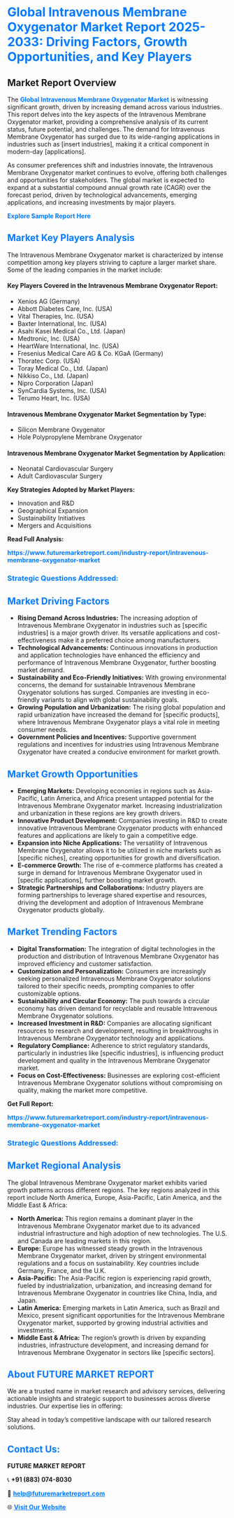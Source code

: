 <h1 style="color: #007BFF;">Global Intravenous Membrane Oxygenator Market Report 2025-2033: Driving Factors, Growth Opportunities, and Key Players</h1>

<section id="overview">
<h2>Market Report Overview</h2>
<p>The <a href="https://www.futuremarketreport.com/industry-report/intravenous-membrane-oxygenator-market" style="color: #007BFF; text-decoration: none;"><strong>Global Intravenous Membrane Oxygenator Market</strong></a> is witnessing significant growth, driven by increasing demand across various industries. This report delves into the key aspects of the Intravenous Membrane Oxygenator market, providing a comprehensive analysis of its current status, future potential, and challenges. The demand for Intravenous Membrane Oxygenator has surged due to its wide-ranging applications in industries such as [insert industries], making it a critical component in modern-day [applications].</p>
<p>As consumer preferences shift and industries innovate, the Intravenous Membrane Oxygenator market continues to evolve, offering both challenges and opportunities for stakeholders. The global market is expected to expand at a substantial compound annual growth rate (CAGR) over the forecast period, driven by technological advancements, emerging applications, and increasing investments by major players.</p>
</section>

<section id="overview">
<p><a href="https://www.futuremarketreport.com/request-sample/reportId=88982" style="color: #007BFF; text-decoration: none;"><strong>Explore Sample Report Here</strong></a></p>
</section>

<section id="key-players">
<h2 style="color: #007BFF;">Market Key Players Analysis</h2>
<p>The Intravenous Membrane Oxygenator market is characterized by intense competition among key players striving to capture a larger market share. Some of the leading companies in the market include:</p>
<h4>Key Players Covered in the Intravenous Membrane Oxygenator Report:</h4>
<ul><li>Xenios AG (Germany)</li><li>Abbott Diabetes Care, Inc. (USA)</li><li>Vital Therapies, Inc. (USA)</li><li>Baxter International, Inc. (USA)</li><li>Asahi Kasei Medical Co., Ltd. (Japan)</li><li>Medtronic, Inc. (USA)</li><li>HeartWare International, Inc. (USA)</li><li>Fresenius Medical Care AG &amp; Co. KGaA (Germany)</li><li>Thoratec Corp. (USA)</li><li>Toray Medical Co., Ltd. (Japan)</li><li>Nikkiso Co., Ltd. (Japan)</li><li>Nipro Corporation (Japan)</li><li>SynCardia Systems, Inc. (USA)</li><li>Terumo Heart, Inc. (USA)</li></ul>
<h4>Intravenous Membrane Oxygenator Market Segmentation by Type:</h4>
<ul><li>Silicon Membrane Oxygenator</li><li>Hole Polypropylene Membrane Oxygenator</li></ul>

<h4>Intravenous Membrane Oxygenator Market Segmentation by Application:</h4>
<ul><li>Neonatal Cardiovascular Surgery</li><li>Adult Cardiovascular Surgery</li></ul>
<p><strong>Key Strategies Adopted by Market Players:</strong></p>
<ul>
<li>Innovation and R&D</li>
<li>Geographical Expansion</li>
<li>Sustainability Initiatives</li>
<li>Mergers and Acquisitions</li>
</ul>
</section>

<section>
<p><strong>Read Full Analysis: </strong></p><a href="https://www.futuremarketreport.com/industry-report/intravenous-membrane-oxygenator-market" style="color: #007BFF; text-decoration: none;"><strong>https://www.futuremarketreport.com/industry-report/intravenous-membrane-oxygenator-market</strong></a>
<h3 style="color: #007BFF;">Strategic Questions Addressed:</h3>
</section>

<section id="driving-factors">
<h2 style="color: #007BFF;">Market Driving Factors</h2>
<ul>
<li><strong>Rising Demand Across Industries:</strong> The increasing adoption of Intravenous Membrane Oxygenator in industries such as [specific industries] is a major growth driver. Its versatile applications and cost-effectiveness make it a preferred choice among manufacturers.</li>
<li><strong>Technological Advancements:</strong> Continuous innovations in production and application technologies have enhanced the efficiency and performance of Intravenous Membrane Oxygenator, further boosting market demand.</li>
<li><strong>Sustainability and Eco-Friendly Initiatives:</strong> With growing environmental concerns, the demand for sustainable Intravenous Membrane Oxygenator solutions has surged. Companies are investing in eco-friendly variants to align with global sustainability goals.</li>
<li><strong>Growing Population and Urbanization:</strong> The rising global population and rapid urbanization have increased the demand for [specific products], where Intravenous Membrane Oxygenator plays a vital role in meeting consumer needs.</li>
<li><strong>Government Policies and Incentives:</strong> Supportive government regulations and incentives for industries using Intravenous Membrane Oxygenator have created a conducive environment for market growth.</li>
</ul>
</section>

<section id="growth-opportunities">
<h2 style="color: #007BFF;">Market Growth Opportunities</h2>
<ul>
<li><strong>Emerging Markets:</strong> Developing economies in regions such as Asia-Pacific, Latin America, and Africa present untapped potential for the Intravenous Membrane Oxygenator market. Increasing industrialization and urbanization in these regions are key growth drivers.</li>
<li><strong>Innovative Product Development:</strong> Companies investing in R&D to create innovative Intravenous Membrane Oxygenator products with enhanced features and applications are likely to gain a competitive edge.</li>
<li><strong>Expansion into Niche Applications:</strong> The versatility of Intravenous Membrane Oxygenator allows it to be utilized in niche markets such as [specific niches], creating opportunities for growth and diversification.</li>
<li><strong>E-commerce Growth:</strong> The rise of e-commerce platforms has created a surge in demand for Intravenous Membrane Oxygenator used in [specific applications], further boosting market growth.</li>
<li><strong>Strategic Partnerships and Collaborations:</strong> Industry players are forming partnerships to leverage shared expertise and resources, driving the development and adoption of Intravenous Membrane Oxygenator products globally.</li>
</ul>
</section>

<section id="trending-factors">
<h2 style="color: #007BFF;">Market Trending Factors</h2>
<ul>
<li><strong>Digital Transformation:</strong> The integration of digital technologies in the production and distribution of Intravenous Membrane Oxygenator has improved efficiency and customer satisfaction.</li>
<li><strong>Customization and Personalization:</strong> Consumers are increasingly seeking personalized Intravenous Membrane Oxygenator solutions tailored to their specific needs, prompting companies to offer customizable options.</li>
<li><strong>Sustainability and Circular Economy:</strong> The push towards a circular economy has driven demand for recyclable and reusable Intravenous Membrane Oxygenator solutions.</li>
<li><strong>Increased Investment in R&D:</strong> Companies are allocating significant resources to research and development, resulting in breakthroughs in Intravenous Membrane Oxygenator technology and applications.</li>
<li><strong>Regulatory Compliance:</strong> Adherence to strict regulatory standards, particularly in industries like [specific industries], is influencing product development and quality in the Intravenous Membrane Oxygenator market.</li>
<li><strong>Focus on Cost-Effectiveness:</strong> Businesses are exploring cost-efficient Intravenous Membrane Oxygenator solutions without compromising on quality, making the market more competitive.</li>
</ul>
</section>

<section>
<p><strong>Get Full Report: </strong></p><a href="https://www.futuremarketreport.com/industry-report/intravenous-membrane-oxygenator-market" style="color: #007BFF; text-decoration: none;"><strong>https://www.futuremarketreport.com/industry-report/intravenous-membrane-oxygenator-market</strong></a>
<h3 style="color: #007BFF;">Strategic Questions Addressed:</h3>
</section>


<section id="regional-analysis">
<h2 style="color: #007BFF;">Market Regional Analysis</h2>
<p>The global Intravenous Membrane Oxygenator market exhibits varied growth patterns across different regions. The key regions analyzed in this report include North America, Europe, Asia-Pacific, Latin America, and the Middle East & Africa:</p>
<ul>
<li><strong>North America:</strong> This region remains a dominant player in the Intravenous Membrane Oxygenator market due to its advanced industrial infrastructure and high adoption of new technologies. The U.S. and Canada are leading markets in this region.</li>
<li><strong>Europe:</strong> Europe has witnessed steady growth in the Intravenous Membrane Oxygenator market, driven by stringent environmental regulations and a focus on sustainability. Key countries include Germany, France, and the U.K.</li>
<li><strong>Asia-Pacific:</strong> The Asia-Pacific region is experiencing rapid growth, fueled by industrialization, urbanization, and increasing demand for Intravenous Membrane Oxygenator in countries like China, India, and Japan.</li>
<li><strong>Latin America:</strong> Emerging markets in Latin America, such as Brazil and Mexico, present significant opportunities for the Intravenous Membrane Oxygenator market, supported by growing industrial activities and investments.</li>
<li><strong>Middle East & Africa:</strong> The region’s growth is driven by expanding industries, infrastructure development, and increasing demand for Intravenous Membrane Oxygenator in sectors like [specific sectors].</li>
</ul>
</section>

<footer>
<h2 style="color: #007BFF;">About FUTURE MARKET REPORT</h2>
<p>We are a trusted name in market research and advisory services, delivering actionable insights and strategic support to businesses across diverse industries. Our expertise lies in offering:</p>

<p>Stay ahead in today’s competitive landscape with our tailored research solutions.</p>

<h2 style="color: #007BFF;">Contact Us:</h2>
<p><strong>FUTURE MARKET REPORT</strong></p>
<p>📞 <strong>+91 (883) 074-8030</strong></p>
<p>📧 <strong><a href="mailto:help@futuremarketreport.com" style="color: #007BFF;">help@futuremarketreport.com</a></strong></p>
<p>🌐 <strong><a href="https://www.futuremarketreport.com/" style="color: #007BFF;">Visit Our Website</a></strong></p>
</footer>